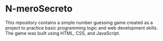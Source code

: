 # N-meroSecreto
This repository contains a simple number guessing game created as a project to practice basic programming logic and web development skills. The game was built using HTML, CSS, and JavaScript.
